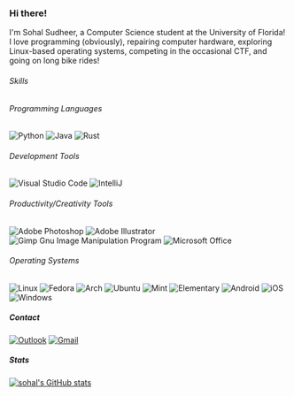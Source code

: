 ### Hi there!

I'm Sohal Sudheer, a Computer Science student at the University of Florida! I love programming (obviously), repairing computer hardware, exploring Linux-based operating systems, competing in the occasional CTF, and going on long bike rides!

###### Skills

###### Programming Languages

![Python](https://img.shields.io/badge/python-3670A0?style=for-the-badge&logo=python&logoColor=ffdd54)
![Java](https://img.shields.io/badge/java-%23ED8B00.svg?style=for-the-badge&logo=java&logoColor=white)
![Rust](https://img.shields.io/badge/Rust-000000.svg?style=for-the-badge&logo=Rust&logoColor=white)

###### Development Tools

![Visual Studio Code](https://img.shields.io/badge/VSCode-0078d7.svg?style=for-the-badge&logo=visual-studio-code&logoColor=white)
![IntelliJ](https://img.shields.io/badge/IntelliJ%20IDEA-000000.svg?style=for-the-badge&logo=IntelliJ-IDEA&logoColor=white)

###### Productivity/Creativity Tools

![Adobe Photoshop](https://img.shields.io/badge/photoshop-%2331A8FF.svg?style=for-the-badge&logo=adobephotoshop&logoColor=white)
![Adobe Illustrator](https://img.shields.io/badge/illustrator-%23FF9A00.svg?style=for-the-badge&logo=adobeillustrator&logoColor=white)
![Gimp Gnu Image Manipulation Program](https://img.shields.io/badge/Gimp-657D8B?style=for-the-badge&logo=gimp&logoColor=FFFFFF)
![Microsoft Office](https://img.shields.io/badge/Microsoft_Office-D83B01?style=for-the-badge&logo=microsoft-office&logoColor=white)

###### Operating Systems

![Linux](https://img.shields.io/badge/Linux-FCC624.svg?style=for-the-badge&logo=Linux&logoColor=black)
![Fedora](https://img.shields.io/badge/Fedora-51A2DA.svg?style=for-the-badge&logo=Fedora&logoColor=white)
![Arch](https://img.shields.io/badge/Arch%20Linux-1793D1?logo=arch-linux&logoColor=fff&style=for-the-badge)
![Ubuntu](https://img.shields.io/badge/Ubuntu-E95420.svg?style=for-the-badge&logo=Ubuntu&logoColor=white)
![Mint](https://img.shields.io/badge/Linux%20Mint-87CF3E.svg?style=for-the-badge&logo=Linux-Mint&logoColor=white)
![Elementary](https://img.shields.io/badge/elementary-64BAFF.svg?style=for-the-badge&logo=elementary&logoColor=white)
![Android](https://img.shields.io/badge/Android-3DDC84.svg?style=for-the-badge&logo=Android&logoColor=white)
![iOS](https://img.shields.io/badge/iOS-000000.svg?style=for-the-badge&logo=Apple&logoColor=white)
![Windows](https://img.shields.io/badge/Windows-0078D6.svg?style=for-the-badge&logo=Windows&logoColor=white)

##### Contact

[![Outlook](https://img.shields.io/badge/ssudheer%40ufl.edu-FF6A00?style=for-the-badge&logo=Microsoft-Outlook&logoColor=white)](mailto:ssudheer@ufl.edu)
[![Gmail](https://img.shields.io/badge/sohalsdr%40gmail.com-EA4335.svg?style=for-the-badge&logo=Gmail&logoColor=white)](mailto:sohalsdr@gmail.com)

##### Stats

[![sohal's GitHub stats](https://github-readme-stats.vercel.app/api?username=sohalsdr&show_icons=true&theme=github_dark&include_all_commits=true&count_private=true)](https://github.com/anuraghazra/github-readme-stats)
